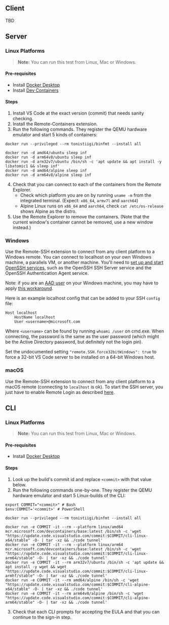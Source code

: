 
## Client

TBD

## Server

### Linux Platforms

> **Note:** You can run this test from Linux, Mac or Windows.

#### Pre-requisites

- Install [Docker Desktop](https://docs.docker.com/engine/install/)
- Install [Dev Containers](https://marketplace.visualstudio.com/items?itemName=ms-vscode-remote.remote-containers)

#### Steps

1. Install VS Code at the exact version (commit) that needs sanity checking.
2. Install the Remote-Containers extension.
3. Run the following commands. They register the QEMU hardware emulator and start 5 kinds of containers:

```
docker run --privileged --rm tonistiigi/binfmt --install all

docker run -d amd64/ubuntu sleep inf
docker run -d arm64v8/ubuntu sleep inf
docker run -d arm32v7/ubuntu /bin/sh -c 'apt update && apt install -y libatomic1 && sleep inf'
docker run -d amd64/alpine sleep inf
docker run -d arm64v8/alpine sleep inf
```

4. Check that you can connect to each of the containers from the Remote Explorer.
	- Check which platform you are on by running `uname -m` from the integrated terminal. (Expect: `x86_64`, `armv7l` and `aarch64`)
	- Alpine Linux runs on `x86_64` and `aarch64`, check `cat /etc/os-release` shows Alpine as the distro.
5. Use the Remote Explorer to remove the containers. (Note that the current window's container cannot be removed, use a new window instead.)

### Windows

Use the Remote-SSH extension to connect from any client platform to a Windows remote. You can connect to localhost on your own Windows machine, a parallels VM, or another machine. You'll need to [set up and start OpenSSH services](https://docs.microsoft.com/en-us/windows-server/administration/openssh/openssh_install_firstuse), such as the OpenSSH SSH Server service and the OpenSSH Authentication Agent service.

Note: if you are an [AAD user](https://github.com/PowerShell/Win32-OpenSSH/issues/1787) on your Windows machine, you may have to apply [this workaround](https://github.com/PowerShell/Win32-OpenSSH/issues/1476#issuecomment-642974745).

Here is an example localhost config that can be added to your SSH `config` file:
```
Host localhost
    HostName localhost
    User <username>@microsoft.com
```

Where `<username>` can be found by running `whoami /user` on cmd.exe.
When connecting, the password is the same as the user password (which might be the Active Directory password, but definitely not the login pin).

Set the undocumented setting `"remote.SSH.force32bitWindows": true` to force a 32-bit VS Code server to be installed on a 64-bit Windows host.

### macOS

Use the Remote-SSH extension to connect from any client platform to a macOS remote (connecting to `localhost` is ok). To start the SSH server, you just have to enable Remote Login as described [here](https://osxdaily.com/2011/09/30/remote-login-ssh-server-mac-os-x/).

## CLI

### Linux Platforms

> **Note:** You can run this test from Linux, Mac or Windows.

#### Pre-requisites

- Install [Docker Desktop](https://docs.docker.com/engine/install/)

#### Steps

1. Look up the build's commit id and replace `<commit>` with that value below.
2. Run the following commands one-by-one. They register the QEMU hardware emulator and start 5 Linux-builds of the CLI:

```
export COMMIT="<commit>" # Bash
$env:COMMIT='<commit>' # PowerShell

docker run --privileged --rm tonistiigi/binfmt --install all

docker run -e COMMIT -it --rm --platform linux/amd64 mcr.microsoft.com/devcontainers/base:latest /bin/sh -c 'wget "https://update.code.visualstudio.com/commit:$COMMIT/cli-linux-x64/stable" -O- | tar -xz && ./code tunnel'
docker run -e COMMIT -it --rm --platform linux/arm64 mcr.microsoft.com/devcontainers/base:latest /bin/sh -c 'wget "https://update.code.visualstudio.com/commit:$COMMIT/cli-linux-arm64/stable" -O- | tar -xz && ./code tunnel'
docker run -e COMMIT -it --rm arm32v7/ubuntu /bin/sh -c 'apt update && apt install -y wget && wget "https://update.code.visualstudio.com/commit:$COMMIT/cli-linux-armhf/stable" -O- | tar -xz && ./code tunnel'
docker run -e COMMIT -it --rm amd64/alpine /bin/sh -c 'wget "https://update.code.visualstudio.com/commit:$COMMIT/cli-alpine-x64/stable" -O- | tar -xz && ./code tunnel'
docker run -e COMMIT -it --rm arm64v8/alpine /bin/sh -c 'wget "https://update.code.visualstudio.com/commit:$COMMIT/cli-alpine-arm64/stable" -O- | tar -xz && ./code tunnel'
```

3. Check that each CLI prompts for accepting the EULA and that you can continue to the sign-in step.
